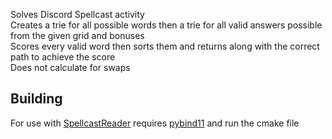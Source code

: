 Solves Discord Spellcast activity\
Creates a trie for all possible words then a trie for all valid answers possible from the given grid and bonuses\
Scores every valid word then sorts them and returns along with the correct path to achieve the score\
Does not calculate for swaps

## Building
For use with [SpellcastReader](https://github.com/Campionnn/SpellcastReader) requires [pybind11](https://pybind11.readthedocs.io/en/stable/installing.html) and run the cmake file
